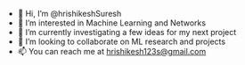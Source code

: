 - 👋 Hi, I’m @hrishikeshSuresh
- 👀 I’m interested in Machine Learning and Networks
- 🌱 I’m currently investigating a few ideas for my next project
- 💞️ I’m looking to collaborate on ML research and projects
- 📫 You can reach me at hrishikesh123s@gmail.com

<!---
hrishikeshSuresh/hrishikeshSuresh is a ✨ special ✨ repository because its `README.md` (this file) appears on your GitHub profile.
You can click the Preview link to take a look at your changes.
--->
